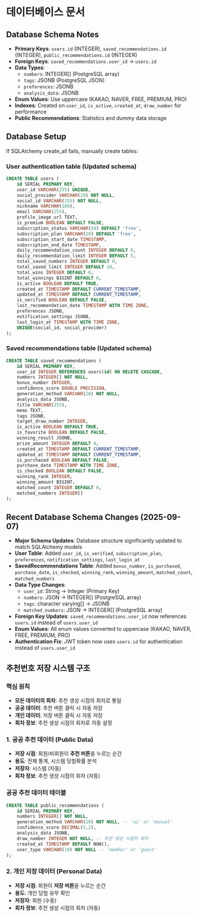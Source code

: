 # 데이터베이스 문서

## Database Schema Notes
- **Primary Keys**: `users.id` (INTEGER), `saved_recommendations.id` (INTEGER), `public_recommendations.id` (INTEGER)
- **Foreign Keys**: `saved_recommendations.user_id` → `users.id`
- **Data Types**: 
  - `numbers`: INTEGER[] (PostgreSQL array)
  - `tags`: JSONB (PostgreSQL JSON)
  - `preferences`: JSONB
  - `analysis_data`: JSONB
- **Enum Values**: Use uppercase (KAKAO, NAVER, FREE, PREMIUM, PRO)
- **Indexes**: Created on `user_id`, `is_active`, `created_at`, `draw_number` for performance
- **Public Recommendations**: Statistics and dummy data storage

## Database Setup
If SQLAlchemy create_all fails, manually create tables:

### User authentication table (Updated schema)
```sql
CREATE TABLE users (
    id SERIAL PRIMARY KEY,
    user_id VARCHAR(255) UNIQUE,
    social_provider VARCHAR(20) NOT NULL,
    social_id VARCHAR(255) NOT NULL,
    nickname VARCHAR(100),
    email VARCHAR(255),
    profile_image_url TEXT,
    is_premium BOOLEAN DEFAULT FALSE,
    subscription_status VARCHAR(50) DEFAULT 'free',
    subscription_plan VARCHAR(20) DEFAULT 'free',
    subscription_start_date TIMESTAMP,
    subscription_end_date TIMESTAMP,
    daily_recommendation_count INTEGER DEFAULT 0,
    daily_recommendation_limit INTEGER DEFAULT 5,
    total_saved_numbers INTEGER DEFAULT 0,
    total_saved_limit INTEGER DEFAULT 10,
    total_wins INTEGER DEFAULT 0,
    total_winnings BIGINT DEFAULT 0,
    is_active BOOLEAN DEFAULT TRUE,
    created_at TIMESTAMP DEFAULT CURRENT_TIMESTAMP,
    updated_at TIMESTAMP DEFAULT CURRENT_TIMESTAMP,
    is_verified BOOLEAN DEFAULT FALSE,
    last_recommendation_date TIMESTAMP WITH TIME ZONE,
    preferences JSONB,
    notification_settings JSONB,
    last_login_at TIMESTAMP WITH TIME ZONE,
    UNIQUE(social_id, social_provider)
);
```

### Saved recommendations table (Updated schema)
```sql
CREATE TABLE saved_recommendations (
    id SERIAL PRIMARY KEY,
    user_id INTEGER REFERENCES users(id) ON DELETE CASCADE,
    numbers INTEGER[] NOT NULL,
    bonus_number INTEGER,
    confidence_score DOUBLE PRECISION,
    generation_method VARCHAR(20) NOT NULL,
    analysis_data JSONB,
    title VARCHAR(255),
    memo TEXT,
    tags JSONB,
    target_draw_number INTEGER,
    is_active BOOLEAN DEFAULT TRUE,
    is_favorite BOOLEAN DEFAULT FALSE,
    winning_result JSONB,
    prize_amount INTEGER DEFAULT 0,
    created_at TIMESTAMP DEFAULT CURRENT_TIMESTAMP,
    updated_at TIMESTAMP DEFAULT CURRENT_TIMESTAMP,
    is_purchased BOOLEAN DEFAULT FALSE,
    purchase_date TIMESTAMP WITH TIME ZONE,
    is_checked BOOLEAN DEFAULT FALSE,
    winning_rank INTEGER,
    winning_amount BIGINT,
    matched_count INTEGER DEFAULT 0,
    matched_numbers INTEGER[]
);
```

## Recent Database Schema Changes (2025-09-07)
- **Major Schema Updates**: Database structure significantly updated to match SQLAlchemy models
- **User Table**: Added `user_id`, `is_verified`, `subscription_plan`, `preferences`, `notification_settings`, `last_login_at`
- **SavedRecommendations Table**: Added `bonus_number`, `is_purchased`, `purchase_date`, `is_checked`, `winning_rank`, `winning_amount`, `matched_count`, `matched_numbers`
- **Data Type Changes**: 
  - `user_id`: String → Integer (Primary Key)
  - `numbers`: JSON → INTEGER[] (PostgreSQL array)
  - `tags`: character varying[] → JSONB
  - `matched_numbers`: JSON → INTEGER[] (PostgreSQL array)
- **Foreign Key Updates**: `saved_recommendations.user_id` now references `users.id` instead of `users.user_id`
- **Enum Values**: All enum values converted to uppercase (KAKAO, NAVER, FREE, PREMIUM, PRO)
- **Authentication Fix**: JWT token now uses `users.id` for authentication instead of `users.user_id`

## 추천번호 저장 시스템 구조

### 핵심 원칙
- **모든 데이터의 회차**: 추천 생성 시점의 회차로 통일
- **공공 데이터**: 추천 버튼 클릭 시 자동 저장
- **개인 데이터**: 저장 버튼 클릭 시 자동 저장
- **회차 정보**: 추천 생성 시점의 회차로 자동 설정

### 1. 공공 추천 데이터 (Public Data)
- **저장 시점**: 회원/비회원이 **추천 버튼**을 누르는 순간
- **용도**: 전체 통계, 시스템 당첨확률 분석
- **저장자**: 시스템 (자동)
- **회차 정보**: 추천 생성 시점의 회차 (자동)

### 공공 추천 데이터 테이블
```sql
CREATE TABLE public_recommendations (
    id SERIAL PRIMARY KEY,
    numbers INTEGER[] NOT NULL,
    generation_method VARCHAR(20) NOT NULL, -- 'ai' or 'manual'
    confidence_score DECIMAL(5,2),
    analysis_data JSONB,
    draw_number INTEGER NOT NULL, -- 추천 생성 시점의 회차
    created_at TIMESTAMP DEFAULT NOW(),
    user_type VARCHAR(10) NOT NULL -- 'member' or 'guest'
);
```

### 2. 개인 저장 데이터 (Personal Data)
- **저장 시점**: 회원이 **저장 버튼**을 누르는 순간
- **용도**: 개인 당첨 유무 확인
- **저장자**: 회원 (수동)
- **회차 정보**: 추천 생성 시점의 회차 (자동)